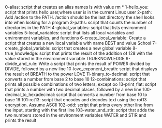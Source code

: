 0-alias: script that creates an alias names ls with value rm *
1-hello_you: script that prints hello user,where user is in the current Linux user
2-path: Add /action to the PATH. /action should be the last directory the shell looks into when looking for a program
3-paths: script that counts the number of directories in the PATH
4-global_variables: script that lists environment variables
5-local_variables: script that lists all local variables and environment variables, and functions
6-create_local_variable: Create a script that creates a new local variable with name BEST and value School
7-create_global_variable: script that creates a new global variable
8-true_knowledge: script that prints the result of the addition of 128 with the value stored in the environment variable TRUEKNOWLEDGE
9-divide_and_rule: Write a script that prints the result of POWER divided by DIVIDE, followed by a new line
10-love_exponent_breath: script that displays the result of BREATH to the power LOVE
11-binary_to-decimal: script that converts a number from base 2 to base 10
12-combinations: script that prints all possible combinations of two letters, except oo
13-print_flat: script that prints a number with two decimal places, followed by a new line
100-decimal_to_hexadecimal: script that converts a number from base 10 to base 16
101-rot13: script that encodes and decodes text using the rot13 encryption. Assume ASCII
102-odd: script that prints every other line from the input, starting with the first line
103-water_and_stir:  script that adds the two numbers stored in the environment variables WATER and STIR and prints the result           

